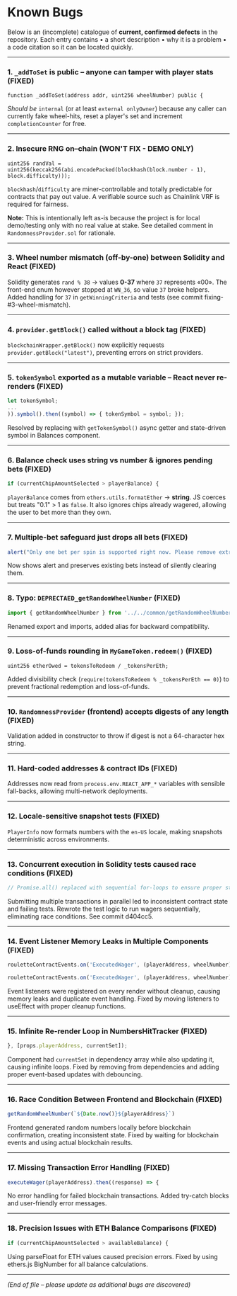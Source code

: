 # Known Bugs

Below is an (incomplete) catalogue of **current, confirmed defects** in the repository.  Each entry contains
• a short description
• why it is a problem
• a code citation so it can be located quickly.

---

### 1.  `_addToSet` is **public** – anyone can tamper with player stats **(FIXED)**
```18:26:contracts/Roulette.sol
function _addToSet(address addr, uint256 wheelNumber) public {
```
*Should be* `internal` (or at least `external onlyOwner`) because any caller can currently fake wheel-hits, reset a player's set and increment `completionCounter` for free.

---

### 2.  Insecure RNG on–chain **(WON'T FIX - DEMO ONLY)**
```5:9:contracts/RandomnessProvider.sol
uint256 randVal = uint256(keccak256(abi.encodePacked(blockhash(block.number - 1), block.difficulty)));
```
`blockhash`/`difficulty` are miner-controllable and totally predictable for contracts that pay out value.  A verifiable source such as Chainlink VRF is required for fairness.

**Note:** This is intentionally left as-is because the project is for local demo/testing only with no real value at stake. See detailed comment in `RandomnessProvider.sol` for rationale.

---

### 3.  Wheel number **mismatch (off-by-one)** between Solidity and React **(FIXED)**
Solidity generates `rand % 38` → values **0-37** where `37` represents «00».  The front-end enum however stopped at `WN_36`, so value `37` broke helpers.  Added handling for `37` in `getWinningCriteria` and tests (see commit fixing-#3-wheel-mismatch).

---

### 4.  `provider.getBlock()` called **without a block tag** **(FIXED)**
`blockchainWrapper.getBlock()` now explicitly requests `provider.getBlock("latest")`, preventing errors on strict providers.

---

### 5.  `tokenSymbol` exported as a **mutable variable** – React never re-renders **(FIXED)**
```64:85:src/common/blockchainWrapper.js
let tokenSymbol;
...
)).symbol().then((symbol) => { tokenSymbol = symbol; });
```
Resolved by replacing with `getTokenSymbol()` async getter and state-driven symbol in Balances component.

---

### 6.  Balance check uses **string vs number** & ignores pending bets **(FIXED)**
```66:72:src/components/roulette/Roulette.js
if (currentChipAmountSelected > playerBalance) {
```
`playerBalance` comes from `ethers.utils.formatEther` → **string**.  JS coerces but treats "0.1" > 1 as `false`.  It also ignores chips already wagered, allowing the user to bet more than they own.

---

### 7.  Multiple-bet safeguard just **drops all bets** **(FIXED)**
```96:103:src/components/roulette/Roulette.js
alert("Only one bet per spin is supported right now. Please remove extra bets or wait for multi-bet support.");
```
Now shows alert and preserves existing bets instead of silently clearing them.

---

### 8.  Typo: `DEPRECTAED_getRandomWheelNumber` **(FIXED)**
```7:7:src/components/roulette/Roulette.js
import { getRandomWheelNumber } from '../../common/getRandomWheelNumber';
```
Renamed export and imports, added alias for backward compatibility.

---

### 9.  Loss-of-funds rounding in `MyGameToken.redeem()` **(FIXED)**
```39:46:contracts/MyGameToken.sol
uint256 etherOwed = tokensToRedeem / _tokensPerEth;
```
Added divisibility check (`require(tokensToRedeem % _tokensPerEth == 0)`) to prevent fractional redemption and loss-of-funds.

---

### 10.  `RandomnessProvider` (frontend) accepts digests of any length **(FIXED)**
Validation added in constructor to throw if digest is not a 64-character hex string.

---

### 11.  Hard-coded addresses & contract IDs **(FIXED)**
Addresses now read from `process.env.REACT_APP_*` variables with sensible fall-backs, allowing multi-network deployments.

---

### 12.  Locale-sensitive snapshot tests **(FIXED)**
`PlayerInfo` now formats numbers with the `en-US` locale, making snapshots deterministic across environments.

---

### 13.  Concurrent execution in Solidity tests caused **race conditions** **(FIXED)**
```220:340:src/test/contracts/Roulette.js
// Promise.all() replaced with sequential for-loops to ensure proper state updates
```
Submitting multiple transactions in parallel led to inconsistent contract state and failing tests. Rewrote the test logic to run wagers sequentially, eliminating race conditions. See commit d404cc5.

---

### 14.  **Event Listener Memory Leaks** in Multiple Components **(FIXED)**
```11:16:src/components/roulette/MostRecentSpinResults.js
rouletteContractEvents.on('ExecutedWager', (playerAddress, wheelNumber) => {
```
```17:23:src/components/roulette/SpinResult.js
rouletteContractEvents.on('ExecutedWager', (playerAddress, wheelNumber) => {
```
Event listeners were registered on every render without cleanup, causing memory leaks and duplicate event handling. Fixed by moving listeners to useEffect with proper cleanup functions.

---

### 15.  **Infinite Re-render Loop** in NumbersHitTracker **(FIXED)**
```11:16:src/components/roulette/NumbersHitTracker.js
}, [props.playerAddress, currentSet]);
```
Component had `currentSet` in dependency array while also updating it, causing infinite loops. Fixed by removing from dependencies and adding proper event-based updates with debouncing.

---

### 16.  **Race Condition** Between Frontend and Blockchain **(FIXED)**
```107:136:src/components/roulette/Roulette.js
getRandomWheelNumber(`${Date.now()}${playerAddress}`)
```
Frontend generated random numbers locally before blockchain confirmation, creating inconsistent state. Fixed by waiting for blockchain events and using actual blockchain results.

---

### 17.  **Missing Transaction Error Handling** **(FIXED)**
```90:137:src/components/roulette/Roulette.js
executeWager(playerAddress).then((response) => {
```
No error handling for failed blockchain transactions. Added try-catch blocks and user-friendly error messages.

---

### 18.  **Precision Issues** with ETH Balance Comparisons **(FIXED)**
```78:82:src/components/roulette/Roulette.js
if (currentChipAmountSelected > availableBalance) {
```
Using parseFloat for ETH values caused precision errors. Fixed by using ethers.js BigNumber for all balance calculations.

---

*(End of file – please update as additional bugs are discovered)*